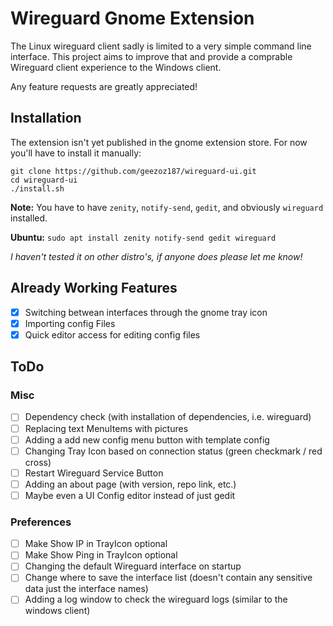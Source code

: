 # Wireguard Gnome Extension

The Linux wireguard client sadly is limited to a very simple command line interface. This project aims to improve that and provide a comprable Wireguard client experience to the Windows client.

Any feature requests are greatly appreciated! 

## Installation

The extension isn't yet published in the gnome extension store. For now you'll have to install it manually:

```
git clone https://github.com/geezoz187/wireguard-ui.git
cd wireguard-ui
./install.sh
```

**Note:** You have to have ```zenity```, ```notify-send```, ```gedit```, and obviously ```wireguard``` installed.

**Ubuntu:** ```sudo apt install zenity notify-send gedit wireguard```

*I haven't tested it on other distro's, if anyone does please let me know!*

## Already Working Features

- [x] Switching betwean interfaces through the gnome tray icon
- [x] Importing config Files
- [x] Quick editor access for editing config files

## ToDo

### Misc

- [ ] Dependency check (with installation of dependencies, i.e. wireguard)
- [ ] Replacing text MenuItems with pictures
- [ ] Adding a add new config menu button with template config
- [ ] Changing Tray Icon based on connection status (green checkmark / red cross)
- [ ] Restart Wireguard Service Button
- [ ] Adding an about page (with version, repo link, etc.)
- [ ] Maybe even a UI Config editor instead of just gedit

### Preferences

- [ ] Make Show IP in TrayIcon optional
- [ ] Make Show Ping in TrayIcon optional
- [ ] Changing the default Wireguard interface on startup
- [ ] Change where to save the interface list (doesn't contain any sensitive data just the interface names)
- [ ] Adding a log window to check the wireguard logs (similar to the windows client)